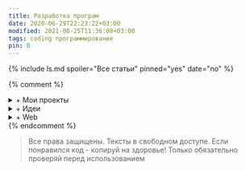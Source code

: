 ```yaml
---
title: Разработка програм
date: 2020-06-29T22:23:22+03:00
modified: 2021-08-25T11:36:08+03:00
tags: coding программирование
pin: 0
---
```


{% include ls.md spoiler="Все статьи" pinned="yes" date="no" %}

{% comment %}
<details markdown="1"><summary markdown="0">+ Мои проекты</summary>
{% include ls.md tag="project" %}
</details>



<details markdown="1"><summary markdown="0">+ Идеи</summary>
{% include ls.md dir="/projects/" tag="coding" %}
</details>

<details markdown="1"><summary markdown="0">+ Web</summary>
{% include ls.md tag="web" %}
</details>
{% endcomment %}



> Все права защищены. Тексты в свободном доступе. Если понравился код - копируй на здоровье! Только обязательно проверяй перед использованием
